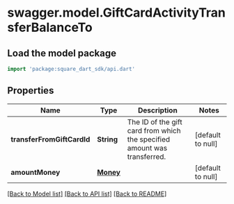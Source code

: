 # swagger.model.GiftCardActivityTransferBalanceTo

## Load the model package
```dart
import 'package:square_dart_sdk/api.dart'
```

## Properties
Name | Type | Description | Notes
------------ | ------------- | ------------- | -------------
**transferFromGiftCardId** | **String** | The ID of the gift card from which the specified amount was transferred. | [default to null]
**amountMoney** | [**Money**](Money.md) |  | [default to null]

[[Back to Model list]](../README.md#documentation-for-models) [[Back to API list]](../README.md#documentation-for-api-endpoints) [[Back to README]](../README.md)

